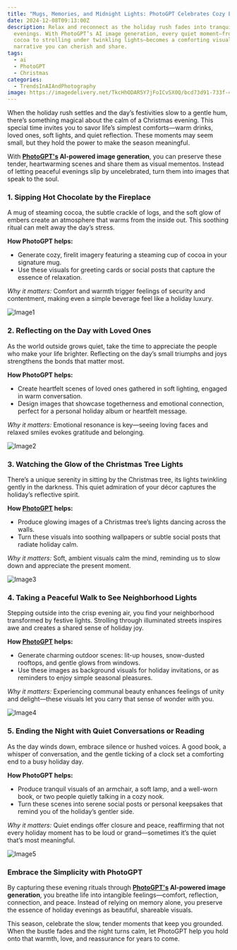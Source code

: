 ```yaml
---
title: "Mugs, Memories, and Midnight Lights: PhotoGPT Celebrates Cozy Evenings"
date: 2024-12-08T09:13:00Z
description: Relax and reconnect as the holiday rush fades into tranquil
  evenings. With PhotoGPT’s AI image generation, every quiet moment—from sipping
  cocoa to strolling under twinkling lights—becomes a comforting visual
  narrative you can cherish and share.
tags:
  - ai
  - PhotoGPT
  - Christmas
categories:
  - TrendsInAIAndPhotography
image: https://imagedelivery.net/TkcHhODAR5Y7jFoICvSX0Q/bcd73d91-733f-4e46-54a9-4f1e78103400/public
---
```



When the holiday rush settles and the day’s festivities slow to a gentle hum, there’s something magical about the calm of a Christmas evening. This special time invites you to savor life’s simplest comforts—warm drinks, loved ones, soft lights, and quiet reflection. These moments may seem small, but they hold the power to make the season meaningful.

With **[PhotoGPT's](https://www.photogptai.com/)  AI-powered image generation**, you can preserve these tender, heartwarming scenes and share them as visual mementos. Instead of letting peaceful evenings slip by uncelebrated, turn them into images that speak to the soul.



### 1. Sipping Hot Chocolate by the Fireplace  
A mug of steaming cocoa, the subtle crackle of logs, and the soft glow of embers create an atmosphere that warms from the inside out. This soothing ritual can melt away the day’s stress.

**How PhotoGPT helps:**  
- Generate cozy, firelit imagery featuring a steaming cup of cocoa in your signature mug.  
- Use these visuals for greeting cards or social posts that capture the essence of relaxation.

*Why it matters:* Comfort and warmth trigger feelings of security and contentment, making even a simple beverage feel like a holiday luxury.

![Image1](https://imagedelivery.net/TkcHhODAR5Y7jFoICvSX0Q/616bfe44-bc24-4d6e-f1aa-a9529b809200/width=768)

### 2. Reflecting on the Day with Loved Ones  
As the world outside grows quiet, take the time to appreciate the people who make your life brighter. Reflecting on the day’s small triumphs and joys strengthens the bonds that matter most.

**How PhotoGPT helps:**  
- Create heartfelt scenes of loved ones gathered in soft lighting, engaged in warm conversation.  
- Design images that showcase togetherness and emotional connection, perfect for a personal holiday album or heartfelt message.

*Why it matters:* Emotional resonance is key—seeing loving faces and relaxed smiles evokes gratitude and belonging.

![Image2](https://imagedelivery.net/TkcHhODAR5Y7jFoICvSX0Q/bc8173a3-2074-4f35-ce83-b51b47f98c00/public)

### 3. Watching the Glow of the Christmas Tree Lights  
There’s a unique serenity in sitting by the Christmas tree, its lights twinkling gently in the darkness. This quiet admiration of your décor captures the holiday’s reflective spirit.

**How [PhotoGPT](https://www.photogptai.com/) helps:**  
- Produce glowing images of a Christmas tree’s lights dancing across the walls.  
- Turn these visuals into soothing wallpapers or subtle social posts that radiate holiday calm.

*Why it matters:* Soft, ambient visuals calm the mind, reminding us to slow down and appreciate the present moment.

![Image3](https://imagedelivery.net/TkcHhODAR5Y7jFoICvSX0Q/2fb3254e-8bc5-474e-e122-c5ed9197a300/q=100)

### 4. Taking a Peaceful Walk to See Neighborhood Lights  
Stepping outside into the crisp evening air, you find your neighborhood transformed by festive lights. Strolling through illuminated streets inspires awe and creates a shared sense of holiday joy.

**How [PhotoGPT](https://www.photogptai.com/)  helps:**  
- Generate charming outdoor scenes: lit-up houses, snow-dusted rooftops, and gentle glows from windows.  
- Use these images as background visuals for holiday invitations, or as reminders to enjoy simple seasonal pleasures.

*Why it matters:* Experiencing communal beauty enhances feelings of unity and delight—these visuals let you carry that sense of wonder with you.

![Image4](https://imagedelivery.net/TkcHhODAR5Y7jFoICvSX0Q/fc478fa4-46b5-408c-c60b-0851d70fdc00/width=768)

### 5. Ending the Night with Quiet Conversations or Reading  
As the day winds down, embrace silence or hushed voices. A good book, a whisper of conversation, and the gentle ticking of a clock set a comforting end to a busy holiday day.

**How PhotoGPT helps:**  
- Produce tranquil visuals of an armchair, a soft lamp, and a well-worn book, or two people quietly talking in a cozy nook.  
- Turn these scenes into serene social posts or personal keepsakes that remind you of the holiday’s gentler side.

*Why it matters:* Quiet endings offer closure and peace, reaffirming that not every holiday moment has to be loud or grand—sometimes it’s the quiet that’s most meaningful.

![Image5](https://imagedelivery.net/TkcHhODAR5Y7jFoICvSX0Q/f3d643bd-cdec-4f0d-6ed7-882d9f28b900/public)

### Embrace the Simplicity with PhotoGPT

By capturing these evening rituals through **[PhotoGPT's](https://www.photogptai.com/)  AI-powered image generation**, you breathe life into intangible feelings—comfort, reflection, connection, and peace. Instead of relying on memory alone, you preserve the essence of holiday evenings as beautiful, shareable visuals.

This season, celebrate the slow, tender moments that keep you grounded. When the bustle fades and the night turns calm, let PhotoGPT help you hold onto that warmth, love, and reassurance for years to come.
